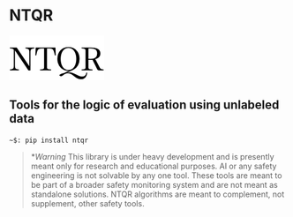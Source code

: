 # NTQR

![NTQR log](./NTQRpt24.png)

## Tools for the logic of evaluation using unlabeled data

```console
~$: pip install ntqr
```

>**Warning*
This library is under heavy development and is presently meant only
for research and educational purposes. AI or any safety engineering is
not solvable by any one tool. These tools are meant to be part of a broader
safety monitoring system and are not meant as standalone solutions.
NTQR algorithms are meant to complement, not supplement, other safety tools.

